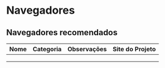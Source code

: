 # Navegadores



## Navegadores recomendados

| Nome | Categoria | Observações | Site do Projeto |
| :--- | :--- | :--- | :--- |
|  |  |  |  |
|  |  |  |  |
|  |  |  |  |

